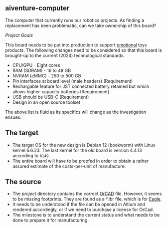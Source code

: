 ## aiventure-computer

The computer that currently runs our robotics projects. As finding a replacement has been problematic, can we take ownership of this board?

_Project Goals_

This board needs to be put into production to support [emotional](https://emotional.toys) toys products. The following changes need to be considered so that this board is brought-up to the current (2024) technological standards.

* CPU/GPU - Eight cores
* RAM (SDRAM) - 16 to 48 GB
* NVRAM (eMMC) - 250 to 500 GB
* Pin interfaces at board level (male headers) (Requirement)
* Rechargable feature for JST connected battery retained but which allows higher-capacity batteries (Requirement)
* USB should be USB-C (Requirement) 
* Design in an open source toolset 

The above list is fluid as its specifics will change as the investigation ensues.

## The target

* The target OS for the new design is Debian 12 (bookworm) with Linux kernel 6.6.23. The last kernel for the old board is version 4.4.13 according to `b149`. 
* The entire board will have to be proofed in order to obtain a rather assured estimate of the costs-per-unit of manufacture.

## The source

* The _project_ directory contains the correct <a href="http://www.orcad.com/" target="_blank">OrCAD</a> file. However, it seems to be missing footprints. They are found as a *.lbr file, which is for <a href="https://www.autodesk.com/products/eagle/free-download" target="_blank">Eagle</a>.
* It needs to be understood if the file can be opened in Altium and rendered accordingly, or if we need to purchase a license for OrCad.
* The milestone is to understand the current status and what needs to be done to prepare it for manufacturing. 

